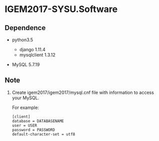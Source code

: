 # IGEM2017-SYSU.Software

## Dependence

- python3.5
    + django 1.11.4
    + mysqlclient 1.3.12
    
- MySQL 5.7.19

## Note

1. Create igem2017/igem2017/mysql.cnf file with information to access your MySQL.

   For example:
   ```
   [client]
   database = DATABASENAME
   user = USER
   password = PASSWORD
   default-character-set = utf8
   ```
